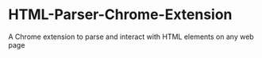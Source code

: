 # HTML-Parser-Chrome-Extension
A Chrome extension to parse and interact with HTML elements on any web page
